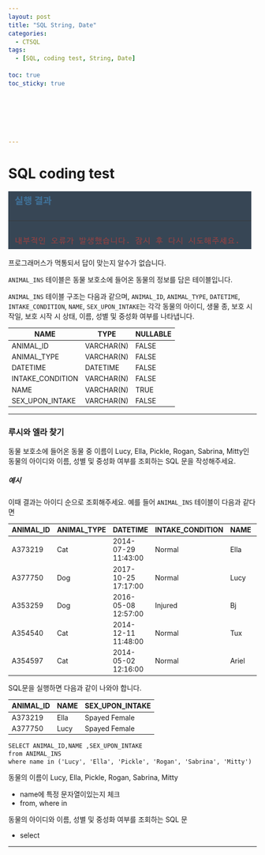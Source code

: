 ```yaml
---
layout: post
title: "SQL String, Date"
categories:
  - CTSQL
tags:
  - [SQL, coding test, String, Date]

toc: true
toc_sticky: true






---
```


# SQL coding test

![image-20220711205019295](https://raw.githubusercontent.com/Cloudblack/Forpicture/image/img/image-20220711205019295.png)

프로그래머스가 먹통되서 답이 맞는지 알수가 없습니다.

`ANIMAL_INS` 테이블은 동물 보호소에 들어온 동물의 정보를 담은 테이블입니다.

 `ANIMAL_INS` 테이블 구조는 다음과 같으며, `ANIMAL_ID`, `ANIMAL_TYPE`, `DATETIME`, `INTAKE_CONDITION`, `NAME`, `SEX_UPON_INTAKE`는 각각 동물의 아이디, 생물 종, 보호 시작일, 보호 시작 시 상태, 이름, 성별 및 중성화 여부를 나타냅니다.

| NAME             | TYPE       | NULLABLE |
| ---------------- | ---------- | -------- |
| ANIMAL_ID        | VARCHAR(N) | FALSE    |
| ANIMAL_TYPE      | VARCHAR(N) | FALSE    |
| DATETIME         | DATETIME   | FALSE    |
| INTAKE_CONDITION | VARCHAR(N) | FALSE    |
| NAME             | VARCHAR(N) | TRUE     |
| SEX_UPON_INTAKE  | VARCHAR(N) | FALSE    |

---

### 루시와 엘라 찾기

동물 보호소에 들어온 동물 중 이름이 Lucy, Ella, Pickle, Rogan, Sabrina, Mitty인 동물의 아이디와 이름, 성별 및 중성화 여부를 조회하는 SQL 문을 작성해주세요.

##### 예시

이때 결과는 아이디 순으로 조회해주세요. 예를 들어 `ANIMAL_INS` 테이블이 다음과 같다면

| ANIMAL_ID | ANIMAL_TYPE | DATETIME            | INTAKE_CONDITION | NAME  | SEX_UPON_INTAKE |
| --------- | ----------- | ------------------- | ---------------- | ----- | --------------- |
| A373219   | Cat         | 2014-07-29 11:43:00 | Normal           | Ella  | Spayed Female   |
| A377750   | Dog         | 2017-10-25 17:17:00 | Normal           | Lucy  | Spayed Female   |
| A353259   | Dog         | 2016-05-08 12:57:00 | Injured          | Bj    | Neutered Male   |
| A354540   | Cat         | 2014-12-11 11:48:00 | Normal           | Tux   | Neutered Male   |
| A354597   | Cat         | 2014-05-02 12:16:00 | Normal           | Ariel | Spayed Female   |

SQL문을 실행하면 다음과 같이 나와야 합니다.

| ANIMAL_ID | NAME | SEX_UPON_INTAKE |
| --------- | ---- | --------------- |
| A373219   | Ella | Spayed Female   |
| A377750   | Lucy | Spayed Female   |

```mysql
SELECT ANIMAL_ID,NAME ,SEX_UPON_INTAKE 
from ANIMAL_INS 
where name in ('Lucy', 'Ella', 'Pickle', 'Rogan', 'Sabrina', 'Mitty')
```

동물의 이름이  Lucy, Ella, Pickle, Rogan, Sabrina, Mitty

- name에 특정 문자열이있는지 체크
- from, where in

동물의 아이디와 이름, 성별 및 중성화 여부를 조회하는 SQL 문

- select

---

